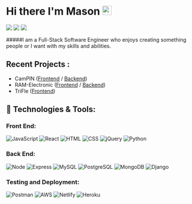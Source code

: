 # Hi there I'm Mason <img src="https://media.giphy.com/media/hvRJCLFzcasrR4ia7z/giphy.gif" width="25px">

<p>
  <a href="mailto:mkang7446@gmail.com" target="_blank"><img src="https://img.shields.io/badge/mkang7446@gmail.com-EA4335?style=flat-square&logo=Gmail&logoColor=white"/></a>
  <a href="https://www.linkedin.com/in/masonkang/" target="_blank"><img src="https://img.shields.io/badge/Mason%20Kang-0A66C2?style=flat-square&logo=Linkedin&logoColor=white"/></a>
  <a href="https://github.com/mkang7446" target="_blank"><img src="https://img.shields.io/badge/mkang7446%20-%23121011.svg?&style=flat-square&logo=github&logoColor=white"/></a> 
</p>

#####I am a Full-Stack Software Engineer who enjoys creating something people or I want with my skills and abilities. 

## Recent Projects : 
* CamPIN (<a href="https://github.com/mkang7446/CamPIN-frontend">Frontend</a> / <a href="https://github.com/mkang7446/CamPIN-backend">Backend</a>)
* RAM-Electronic (<a href="https://github.com/mkang7446/ram-electronics-frontend">Frontend</a> / <a href="https://github.com/mkang7446/ram-electronics-backend">Backend</a>)
* TriFle (<a href="https://github.com/mkang7446/TriFle">Frontend</a>)

## 🔧 Technologies & Tools:
### **Front End:**
![JavaScript](https://img.shields.io/badge/JavaScript%20-%23323330.svg?&style=flat-square&logo=javascript&logoColor=%23F7DF1E)
![React](https://img.shields.io/badge/React%20-%2320232a.svg?&style=flat-square&logo=react&logoColor=%2361DAFB)
![HTML](https://img.shields.io/badge/HTML5%20-%23E34F26.svg?&style=flat-square&logo=html5&logoColor=white)
![CSS](https://img.shields.io/badge/CSS3%20-%231572B6.svg?&style=flat-square&logo=css3&logoColor=white)
![jQuery](https://img.shields.io/badge/jQuery%20-%230A68AD.svg?&style=flat-square&logo=jquery&logoColor=fff)
![Python](https://img.shields.io/badge/Python-3776AB?style=flat-squar&logo=python&logoColor=white)

### **Back End:**
![Node](https://img.shields.io/badge/node.js%20-%2343853D.svg?&style=flat-square&logo=node.js&logoColor=white)
![Express](https://img.shields.io/badge/Express%20-%23404d59.svg?&style=flat-square)
![MySQL](https://img.shields.io/badge/MySQL%20-%2300f.svg?&style=flat-square&logo=mysql&logoColor=white)
![PostgreSQL](https://img.shields.io/badge/PostgreSQL%20-%232187B6.svg?&style=flat-square&logo=postgreSQL&logoColor=white)
![MongoDB](https://img.shields.io/badge/MongoDB%20-%234ea94b.svg?&style=flat-square&logo=mongodb&logoColor=white)
![Django](https://img.shields.io/badge/Django-092E20?style=flat-squar&logo=django&logoColor=white)

### **Testing and Deployment:**
![Postman](https://img.shields.io/badge/Postman%20-FF6C37?style=flat-square&logo=postman&logoColor=red)
![AWS](https://img.shields.io/badge/AWS-%23FF9900.svg?style=flat&logo=amazon-aws&logoColor=white)
![Netlify](https://img.shields.io/badge/Netlify%20-151a1e.svg?&style=flat-square)
![Heroku](https://img.shields.io/badge/Heroku%20-%23880000.svg?&style=flat-square)

<!--
**mkang7446/mkang7446** is a ✨ _special_ ✨ repository because its `README.md` (this file) appears on your GitHub profile.

Here are some ideas to get you started:

- 🔭 I’m currently working on ...
- 🌱 I’m currently learning ...
- 👯 I’m looking to collaborate on ...
- 🤔 I’m looking for help with ...
- 💬 Ask me about ...
- 📫 How to reach me: ...
- 😄 Pronouns: ...
- ⚡ Fun fact: ...
-->
